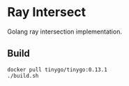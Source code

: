 # Ray Intersect

Golang ray intersection implementation.

## Build

    docker pull tinygo/tinygo:0.13.1
    ./build.sh

        

